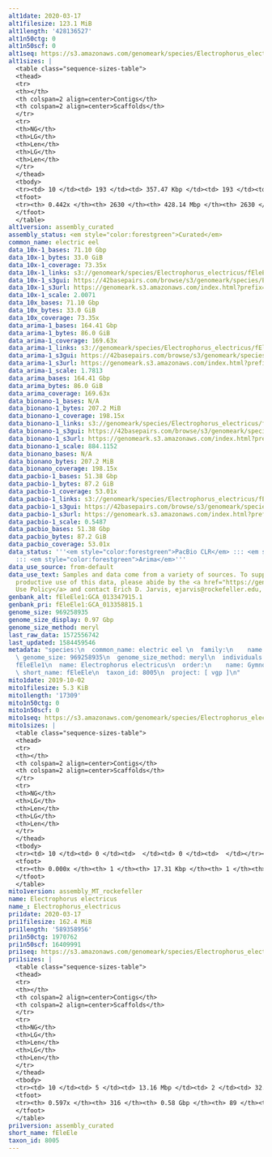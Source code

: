 ```yaml
---
alt1date: 2020-03-17
alt1filesize: 123.1 MiB
alt1length: '428136527'
alt1n50ctg: 0
alt1n50scf: 0
alt1seq: https://s3.amazonaws.com/genomeark/species/Electrophorus_electricus/fEleEle1/assembly_curated/fEleEle1.alt.cur.20200317.fasta.gz
alt1sizes: |
  <table class="sequence-sizes-table">
  <thead>
  <tr>
  <th></th>
  <th colspan=2 align=center>Contigs</th>
  <th colspan=2 align=center>Scaffolds</th>
  </tr>
  <tr>
  <th>NG</th>
  <th>LG</th>
  <th>Len</th>
  <th>LG</th>
  <th>Len</th>
  </tr>
  </thead>
  <tbody>
  <tr><td> 10 </td><td> 193 </td><td> 357.47 Kbp </td><td> 193 </td><td> 357.47 Kbp </td></tr><tr><td> 20 </td><td> 531 </td><td> 236.60 Kbp </td><td> 531 </td><td> 236.60 Kbp </td></tr><tr><td> 30 </td><td> 1032 </td><td> 159.83 Kbp </td><td> 1032 </td><td> 159.83 Kbp </td></tr><tr><td> 40 </td><td> 1865 </td><td> 83.12 Kbp </td><td> 1865 </td><td> 83.12 Kbp </td></tr><tr style="background-color:#cccccc;"><td> 50 </td><td> 0 </td><td>  </td><td> 0 </td><td>  </td></tr><tr><td> 60 </td><td> 0 </td><td>  </td><td> 0 </td><td>  </td></tr><tr><td> 70 </td><td> 0 </td><td>  </td><td> 0 </td><td>  </td></tr><tr><td> 80 </td><td> 0 </td><td>  </td><td> 0 </td><td>  </td></tr><tr><td> 90 </td><td> 0 </td><td>  </td><td> 0 </td><td>  </td></tr><tr><td> 100 </td><td> 0 </td><td>  </td><td> 0 </td><td>  </td></tr></tbody>
  <tfoot>
  <tr><th> 0.442x </th><th> 2630 </th><th> 428.14 Mbp </th><th> 2630 </th><th> 428.14 Mbp </th></tr>
  </tfoot>
  </table>
alt1version: assembly_curated
assembly_status: <em style="color:forestgreen">Curated</em>
common_name: electric eel
data_10x-1_bases: 71.10 Gbp
data_10x-1_bytes: 33.0 GiB
data_10x-1_coverage: 73.35x
data_10x-1_links: s3://genomeark/species/Electrophorus_electricus/fEleEle1/genomic_data/10x/<br>
data_10x-1_s3gui: https://42basepairs.com/browse/s3/genomeark/species/Electrophorus_electricus/fEleEle1/genomic_data/10x/
data_10x-1_s3url: https://genomeark.s3.amazonaws.com/index.html?prefix=species/Electrophorus_electricus/fEleEle1/genomic_data/10x/
data_10x-1_scale: 2.0071
data_10x_bases: 71.10 Gbp
data_10x_bytes: 33.0 GiB
data_10x_coverage: 73.35x
data_arima-1_bases: 164.41 Gbp
data_arima-1_bytes: 86.0 GiB
data_arima-1_coverage: 169.63x
data_arima-1_links: s3://genomeark/species/Electrophorus_electricus/fEleEle1/genomic_data/arima/<br>
data_arima-1_s3gui: https://42basepairs.com/browse/s3/genomeark/species/Electrophorus_electricus/fEleEle1/genomic_data/arima/
data_arima-1_s3url: https://genomeark.s3.amazonaws.com/index.html?prefix=species/Electrophorus_electricus/fEleEle1/genomic_data/arima/
data_arima-1_scale: 1.7813
data_arima_bases: 164.41 Gbp
data_arima_bytes: 86.0 GiB
data_arima_coverage: 169.63x
data_bionano-1_bases: N/A
data_bionano-1_bytes: 207.2 MiB
data_bionano-1_coverage: 198.15x
data_bionano-1_links: s3://genomeark/species/Electrophorus_electricus/fEleEle1/genomic_data/bionano/<br>
data_bionano-1_s3gui: https://42basepairs.com/browse/s3/genomeark/species/Electrophorus_electricus/fEleEle1/genomic_data/bionano/
data_bionano-1_s3url: https://genomeark.s3.amazonaws.com/index.html?prefix=species/Electrophorus_electricus/fEleEle1/genomic_data/bionano/
data_bionano-1_scale: 884.1152
data_bionano_bases: N/A
data_bionano_bytes: 207.2 MiB
data_bionano_coverage: 198.15x
data_pacbio-1_bases: 51.38 Gbp
data_pacbio-1_bytes: 87.2 GiB
data_pacbio-1_coverage: 53.01x
data_pacbio-1_links: s3://genomeark/species/Electrophorus_electricus/fEleEle1/genomic_data/pacbio/<br>
data_pacbio-1_s3gui: https://42basepairs.com/browse/s3/genomeark/species/Electrophorus_electricus/fEleEle1/genomic_data/pacbio/
data_pacbio-1_s3url: https://genomeark.s3.amazonaws.com/index.html?prefix=species/Electrophorus_electricus/fEleEle1/genomic_data/pacbio/
data_pacbio-1_scale: 0.5487
data_pacbio_bases: 51.38 Gbp
data_pacbio_bytes: 87.2 GiB
data_pacbio_coverage: 53.01x
data_status: '''<em style="color:forestgreen">PacBio CLR</em> ::: <em style="color:forestgreen">10x</em>
  ::: <em style="color:forestgreen">Arima</em>'''
data_use_source: from-default
data_use_text: Samples and data come from a variety of sources. To support fair and
  productive use of this data, please abide by the <a href="https://genome10k.soe.ucsc.edu/data-use-policies/">Data
  Use Policy</a> and contact Erich D. Jarvis, ejarvis@rockefeller.edu, with any questions.
genbank_alt: fEleEle1:GCA_013347915.1
genbank_pri: fEleEle1:GCA_013358815.1
genome_size: 969258935
genome_size_display: 0.97 Gbp
genome_size_method: meryl
last_raw_data: 1572556742
last_updated: 1584459546
metadata: "species:\n  common_name: electric eel \n  family:\n    name: Gymnotidae\n
  \ genome_size: 969258935\n  genome_size_method: meryl\n  individuals:\n  - short_name:
  fEleEle1\n  name: Electrophorus electricus\n  order:\n    name: Gymnotiformes\n
  \ short_name: fEleEle\n  taxon_id: 8005\n  project: [ vgp ]\n"
mito1date: 2019-10-02
mito1filesize: 5.3 KiB
mito1length: '17309'
mito1n50ctg: 0
mito1n50scf: 0
mito1seq: https://s3.amazonaws.com/genomeark/species/Electrophorus_electricus/fEleEle1/assembly_MT_rockefeller/fEleEle1.MT.20191002.fasta.gz
mito1sizes: |
  <table class="sequence-sizes-table">
  <thead>
  <tr>
  <th></th>
  <th colspan=2 align=center>Contigs</th>
  <th colspan=2 align=center>Scaffolds</th>
  </tr>
  <tr>
  <th>NG</th>
  <th>LG</th>
  <th>Len</th>
  <th>LG</th>
  <th>Len</th>
  </tr>
  </thead>
  <tbody>
  <tr><td> 10 </td><td> 0 </td><td>  </td><td> 0 </td><td>  </td></tr><tr><td> 20 </td><td> 0 </td><td>  </td><td> 0 </td><td>  </td></tr><tr><td> 30 </td><td> 0 </td><td>  </td><td> 0 </td><td>  </td></tr><tr><td> 40 </td><td> 0 </td><td>  </td><td> 0 </td><td>  </td></tr><tr style="background-color:#cccccc;"><td> 50 </td><td> 0 </td><td style="background-color:#ff8888;">  </td><td> 0 </td><td style="background-color:#ff8888;">  </td></tr><tr><td> 60 </td><td> 0 </td><td>  </td><td> 0 </td><td>  </td></tr><tr><td> 70 </td><td> 0 </td><td>  </td><td> 0 </td><td>  </td></tr><tr><td> 80 </td><td> 0 </td><td>  </td><td> 0 </td><td>  </td></tr><tr><td> 90 </td><td> 0 </td><td>  </td><td> 0 </td><td>  </td></tr><tr><td> 100 </td><td> 0 </td><td>  </td><td> 0 </td><td>  </td></tr></tbody>
  <tfoot>
  <tr><th> 0.000x </th><th> 1 </th><th> 17.31 Kbp </th><th> 1 </th><th> 17.31 Kbp </th></tr>
  </tfoot>
  </table>
mito1version: assembly_MT_rockefeller
name: Electrophorus electricus
name_: Electrophorus_electricus
pri1date: 2020-03-17
pri1filesize: 162.4 MiB
pri1length: '589358956'
pri1n50ctg: 1970762
pri1n50scf: 16409991
pri1seq: https://s3.amazonaws.com/genomeark/species/Electrophorus_electricus/fEleEle1/assembly_curated/fEleEle1.pri.cur.20200317.fasta.gz
pri1sizes: |
  <table class="sequence-sizes-table">
  <thead>
  <tr>
  <th></th>
  <th colspan=2 align=center>Contigs</th>
  <th colspan=2 align=center>Scaffolds</th>
  </tr>
  <tr>
  <th>NG</th>
  <th>LG</th>
  <th>Len</th>
  <th>LG</th>
  <th>Len</th>
  </tr>
  </thead>
  <tbody>
  <tr><td> 10 </td><td> 5 </td><td> 13.16 Mbp </td><td> 2 </td><td> 32.54 Mbp </td></tr><tr><td> 20 </td><td> 13 </td><td> 10.30 Mbp </td><td> 5 </td><td> 30.14 Mbp </td></tr><tr><td> 30 </td><td> 25 </td><td> 6.96 Mbp </td><td> 9 </td><td> 25.66 Mbp </td></tr><tr><td> 40 </td><td> 42 </td><td> 4.50 Mbp </td><td> 13 </td><td> 22.70 Mbp </td></tr><tr style="background-color:#cccccc;"><td> 50 </td><td> 76 </td><td style="background-color:#88ff88;"> 1.97 Mbp </td><td> 18 </td><td style="background-color:#88ff88;"> 16.41 Mbp </td></tr><tr><td> 60 </td><td> 0 </td><td>  </td><td> 25 </td><td> 10.95 Mbp </td></tr><tr><td> 70 </td><td> 0 </td><td>  </td><td> 0 </td><td>  </td></tr><tr><td> 80 </td><td> 0 </td><td>  </td><td> 0 </td><td>  </td></tr><tr><td> 90 </td><td> 0 </td><td>  </td><td> 0 </td><td>  </td></tr><tr><td> 100 </td><td> 0 </td><td>  </td><td> 0 </td><td>  </td></tr></tbody>
  <tfoot>
  <tr><th> 0.597x </th><th> 316 </th><th> 0.58 Gbp </th><th> 89 </th><th> 0.59 Gbp </th></tr>
  </tfoot>
  </table>
pri1version: assembly_curated
short_name: fEleEle
taxon_id: 8005
---
```

